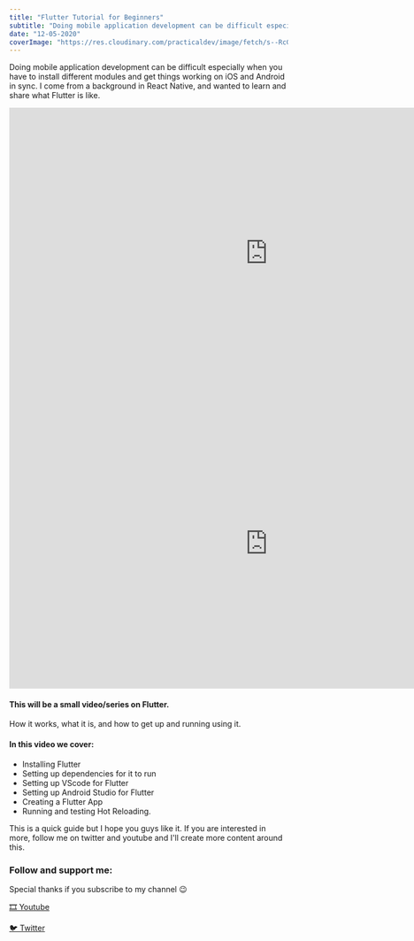 ```yaml
---
title: "Flutter Tutorial for Beginners"
subtitle: "Doing mobile application development can be difficult especially when you have to install different modules and get things working on iOS and Android in sync."
date: "12-05-2020"
coverImage: "https://res.cloudinary.com/practicaldev/image/fetch/s--RcGF27IR--/c_imagga_scale,f_auto,fl_progressive,h_420,q_auto,w_1000/https://dev-to-uploads.s3.amazonaws.com/i/vgzlui9wxy441ci7igfo.png"
---
```


Doing mobile application development can be difficult especially when you have to install different modules and get things working on iOS and Android in sync. I come from a background in React Native, and wanted to learn and share what Flutter is like.

<iframe loading="lazy" width="934" height="525" src="https://www.youtube.com/embed/3zk4Oltga8Q" title="Flutter Tutorial for Beginners Windows" frameborder="0" allow="accelerometer; autoplay; clipboard-write; encrypted-media; gyroscope; picture-in-picture; web-share" allowfullscreen></iframe>

<br/>

 <iframe loading="lazy" width="934" height="525" src="https://youtube.com/embed/jNVAAvhEniQ" title="Flutter Tutorial for Beginners Windows" frameborder="0" allow="accelerometer; autoplay; clipboard-write; encrypted-media; gyroscope; picture-in-picture; web-share" allowfullscreen></iframe>


#### This will be a small video/series on Flutter.

How it works, what it is, and how to get up and running using it.

#### In this video we cover:
* Installing Flutter
* Setting up dependencies for it to run
* Setting up VScode for Flutter
* Setting up Android Studio for Flutter
* Creating a Flutter App
* Running and testing Hot Reloading.

This is a quick guide but I hope you guys like it. If you are interested in more, follow me on twitter and youtube and I'll create more content around this.

### Follow and support me:
Special thanks if you subscribe to my channel 😉

[🎞️ Youtube](https://www.youtube.com/channel/UCvM5YYWwfLwpcQgbRr68JLQ?sub_confirmation=1)

[🐦 Twitter](https://twitter.com/adrian_twarog)
